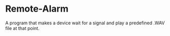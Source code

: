 # Remote-Alarm
A program that makes a device wait for a signal and play a predefined .WAV file at that point.
